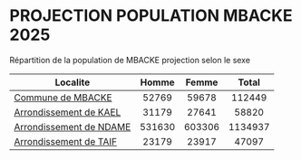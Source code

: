 # PROJECTION POPULATION MBACKE 2025
	
Répartition de la population de MBACKE projection selon le sexe
	
| Localite  | Homme | Femme | Total |
| --------- |:-----:|:-----:|:-----:|
| [Commune de MBACKE](MBACKE) | 52769 | 59678 | 112449 |
| [Arrondissement de KAEL](KAEL) | 31179 | 27641 | 58820 |
| [Arrondissement de NDAME](NDAME) | 531630 | 603306 | 1134937 |
| [Arrondissement de TAIF](TAIF) | 23179 | 23917 | 47097 |
